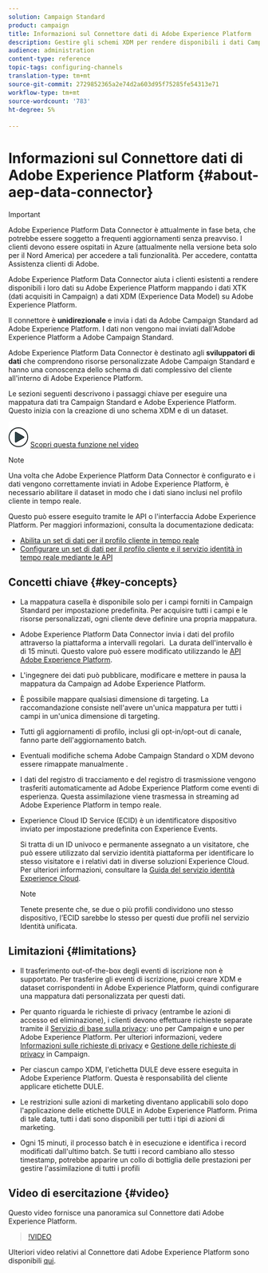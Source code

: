 ```yaml
---
solution: Campaign Standard
product: campaign
title: Informazioni sul Connettore dati di Adobe Experience Platform
description: Gestire gli schemi XDM per rendere disponibili i dati Campaign Standard su Adobe Experience Platform.
audience: administration
content-type: reference
topic-tags: configuring-channels
translation-type: tm+mt
source-git-commit: 2729852365a2e74d2a603d95f75285fe54313e71
workflow-type: tm+mt
source-wordcount: '783'
ht-degree: 5%

---
```



# Informazioni sul Connettore dati di Adobe Experience Platform {#about-aep-data-connector}

>[!IMPORTANT]
>
>Adobe Experience Platform Data Connector è attualmente in fase beta, che potrebbe essere soggetto a frequenti aggiornamenti senza preavviso. I clienti devono essere ospitati in Azure (attualmente nella versione beta solo per il Nord America) per accedere a tali funzionalità. Per accedere, contatta  Assistenza clienti di Adobe.

Adobe Experience Platform Data Connector aiuta i clienti esistenti a rendere disponibili i loro dati su Adobe Experience Platform mappando i dati XTK (dati acquisiti in Campaign) a dati XDM (Experience Data Model) su Adobe Experience Platform.

Il connettore è **unidirezionale** e invia i dati da  Adobe Campaign Standard ad Adobe Experience Platform. I dati non vengono mai inviati dall&#39;Adobe Experience Platform a  Adobe Campaign Standard.

Adobe Experience Platform Data Connector è destinato agli **sviluppatori di dati** che comprendono  risorse personalizzate Adobe Campaign Standard e hanno una conoscenza dello schema di dati complessivo del cliente all&#39;interno di Adobe Experience Platform.

Le sezioni seguenti descrivono i passaggi chiave per eseguire una mappatura dati tra Campaign Standard e Adobe Experience Platform. Questo inizia con la creazione di uno schema XDM e di un dataset.

![](assets/do-not-localize/how-to-video.png) [Scopri questa funzione nel video](#video)

>[!NOTE]
>Una volta che Adobe Experience Platform Data Connector è configurato e i dati vengono correttamente inviati in Adobe Experience Platform, è necessario abilitare il dataset in modo che i dati siano inclusi nel profilo cliente in tempo reale.
>
>Questo può essere eseguito tramite le API o l&#39;interfaccia Adobe Experience Platform. Per maggiori informazioni, consulta la documentazione dedicata:
>
>* [Abilita un set di dati per il profilo cliente in tempo reale](https://docs.adobe.com/content/help/en/experience-platform/rtcdp/datasets/dataset.html)
>* [Configurare un set di dati per il profilo cliente e il servizio identità in tempo reale mediante le API](https://docs.adobe.com/content/help/en/experience-platform/catalog/api/getting-started.html)


## Concetti chiave {#key-concepts}

* La mappatura casella è disponibile solo per i campi forniti in Campaign Standard per impostazione predefinita. Per acquisire tutti i campi e le risorse personalizzati, ogni cliente deve definire una propria mappatura.

* Adobe Experience Platform Data Connector invia i dati del profilo attraverso la piattaforma a intervalli regolari. &#x200B; La durata dell&#39;intervallo è di 15 minuti. Questo valore può essere modificato utilizzando le [API Adobe Experience Platform](https://docs.adobe.com/content/help/en/experience-platform/ingestion/home.html).

* L&#39;ingegnere dei dati può pubblicare, modificare e mettere in pausa la mappatura da Campaign ad Adobe Experience Platform.

* È possibile mappare qualsiasi dimensione di targeting. La raccomandazione consiste nell&#39;avere un&#39;unica mappatura per tutti i campi in un&#39;unica dimensione di targeting.

* Tutti gli aggiornamenti di profilo, inclusi gli opt-in/opt-out di canale, fanno parte dell&#39;aggiornamento batch.

* Eventuali modifiche  schema Adobe Campaign Standard o XDM devono essere rimappate manualmente &#x200B;.

* I dati del registro di tracciamento e del registro di trasmissione vengono trasferiti automaticamente ad Adobe Experience Platform come eventi di esperienza. Questa assimilazione viene trasmessa in streaming ad Adobe Experience Platform in tempo reale.

*  Experience Cloud ID Service (ECID) è un identificatore dispositivo inviato per impostazione predefinita con Experience Events.

   Si tratta di un ID univoco e permanente assegnato a un visitatore, che può essere utilizzato dal servizio identità piattaforma per identificare lo stesso visitatore e i relativi dati in diverse soluzioni  Experience Cloud. Per ulteriori informazioni, consultare la [ Guida del servizio identità Experience Cloud](https://docs.adobe.com/content/help/en/id-service/using/home.html).

   >[!NOTE]
   >
   >Tenete presente che, se due o più profili condividono uno stesso dispositivo, l’ECID sarebbe lo stesso per questi due profili nel servizio Identità unificata.

## Limitazioni {#limitations}

* Il trasferimento out-of-the-box degli eventi di iscrizione non è supportato. Per trasferire gli eventi di iscrizione, puoi creare XDM e dataset corrispondenti in Adobe Experience Platform, quindi configurare una mappatura dati personalizzata per questi dati.

* Per quanto riguarda le richieste di privacy (entrambe le azioni di accesso ed eliminazione), i clienti devono effettuare richieste separate tramite il [Servizio di base sulla privacy](https://docs.adobe.com/content/help/en/experience-platform/privacy/home.html#how-to-use-privacy-service-to-manage-privacy-job-requests): uno per Campaign e uno per Adobe Experience Platform. Per ulteriori informazioni, vedere [Informazioni sulle richieste di privacy](https://experienceleague.adobe.com/docs/campaign-standard/using/getting-started/privacy/privacy-requests.html?lang=it#getting-started) e [Gestione delle richieste di privacy](https://helpx.adobe.com/it/campaign/kb/acs-privacy.html#ManagingPrivacyRequests) in Campaign.

* Per ciascun campo XDM, l&#39;etichetta DULE deve essere eseguita in Adobe Experience Platform. Questa è responsabilità del cliente applicare etichette DULE.

* Le restrizioni sulle azioni di marketing diventano applicabili solo dopo l&#39;applicazione delle etichette DULE in Adobe Experience Platform. Prima di tale data, tutti i dati sono disponibili per tutti i tipi di azioni di marketing.

* Ogni 15 minuti, il processo batch è in esecuzione e identifica i record modificati dall&#39;ultimo batch. Se tutti i record cambiano allo stesso timestamp, potrebbe apparire un collo di bottiglia delle prestazioni per gestire l&#39;assimilazione di tutti i profili

## Video di esercitazione {#video}

Questo video fornisce una panoramica sul Connettore dati Adobe Experience Platform.

>[!VIDEO](https://video.tv.adobe.com/v/27304?quality=12&captions=eng)

Ulteriori video relativi al Connettore dati Adobe Experience Platform sono disponibili [qui](https://docs.adobe.com/content/help/it-IT/campaign-standard-learn/tutorials/administrating/adobe-experience-platform-data-connector/understanding-the-adobe-experience-platform-data-connector.html).
